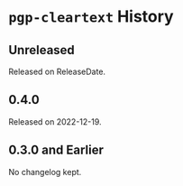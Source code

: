 # `pgp-cleartext` History

<!-- next-header -->

## Unreleased

Released on ReleaseDate.

## 0.4.0

Released on 2022-12-19.

## 0.3.0 and Earlier

No changelog kept.
